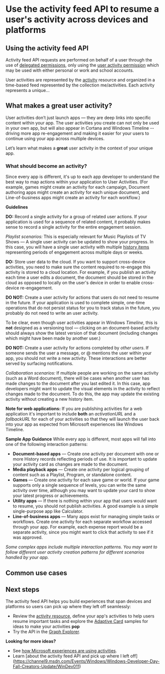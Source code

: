 # Use the activity feed API to resume a user's activity across devices and platforms

## Using the activity feed API
Activity feed API requests are performed on behalf of a user through the use of [delegated permissions](../../../concepts/permissions_reference.md#delegated-permissions-application-permissions-and-effective-permissions), only using the [user activity permission](../../../concepts/permissions_reference.md#user-activity-permissions) which may be used with either personal or work and school accounts. 

User activities are represented by the [activity](../resources/projectrome_activity.md) resource and organized in a time-based feed represented by the collection me/activities. Each activity represents a unique... 

## What makes a great user activity?

User activities don’t just launch apps — they are deep links into specific content within your app. The user activities you create can not only be used in your own app, but will also appear in Cortana and Windows Timeline -- driving more app re-engagement and making it easier for your users to continue using your app across multiple devices.  

Let’s learn what makes a **great** user activity in the context of your unique app. 

### What should become an activity? 

Since every app is different, it's up to each app developer to understand the best way to map actions within your application to User Activities. (For example, games might create an activity for each campaign, Document authoring apps might create an activity for each unique document, and Line-of-business apps might create an activity for each workflow.) 

**Guidelines** 

**DO:** Record a single activity for a group of related user actions. 
If your application is used for a sequence of related content, it probably makes sense to record a single activity for the entire engagement session.  

*Playlist scenarios:* This is especially relevant for Music Playlists of TV Shows — A single user activity can be updated to show your progress. In this case, you will have a single user activity with multiple [history items](../resources/projectrome_historyitem.md) representing periods of engagement across multiple days or weeks.  

**DO:** Store user data to the cloud. 
If you want to support cross-device activities, you need to make sure the content required to re-engage this activity is stored to a cloud location. For example, if you publish an activity each time a user edits a document, the document should be stored in the cloud as opposed to locally on the user's device in order to enable cross-device re-engagement.  

**DO NOT:** Create a user activity for actions that users do not need to resume in the future. 
If your application is used to complete simple, one-time operations that do not persist status for you to track status in the future, you probably do not need to write an user activity. 

To be clear, even though user activities appear in Windows *Timeline*, this is **not** designed as a versioning tool — clicking on an document-based activity should always show the latest version of that document (including changes which might have been made by another user.)

**DO NOT:** Create a user activity for actions completed by *other users*. 
If someone sends the user a message, or @ mentions the user within your app, you should not write a new activity. These interactions are better served by surfacing notifications.  

*Collaboration scenarios:* If multiple people are working on the same activity (such as a Word document), there will be cases when another user has made changes to the document after you last edited it. In this case, app developers might want to update the visual elements in the activity to reflect changes made to the document. To do this, the app may update the existing activity without creating a new history item. 

**Note for web applications:** If you are publishing activities for a web application it's important to include **both** an *activationURL* and a *fallbackURL* for each of your activities so that they will launch the user back into your app as expected from Microsoft experiences like Windows Timeline. 

**Sample App Guidance** 
While every app is different, most apps will fall into one of the following interaction patterns: 

* **Document-based apps** — Create one activity per document with one or more History records reflecting periods of use. It is important to update your activity card as changes are made to the document. 
* **Media playback apps** — Create one activity per logical grouping of content such as a Playlist, Program, or standalone content. 
* **Games** — Create one activity for each save game or world.  If your game supports only a single sequence of levels, you can write the same activity over time, although you may want to update your card to show your latest progress or achievements. 
* **Utility apps** — If there is nothing within your app that users would want to resume, you should not publish activities. A good example is a simple single-purpose app like Calculator. 
* **Line-of-business apps** — Many apps exist for managing simple tasks or workflows. Create one activity for each separate workflow accessed through your app. For example, each expense report would be a separate activity, since you might want to click that activity to see if it was approved.

*Some complex apps include multiple interaction patterns. You may want to follow different user activity creation patterns for different scenarios handled by your app.*


## Common use cases 

## Next steps
The activity feed API helps you build experiences that span devices and platforms so users can pick up where they left off seamlessly: 

- Review the [activity resource](../resources/projectrome_activity.md), define your app's activities to help users resume important tasks and explore the [Adaptive Card](http://adaptivecards.io/samples/) samples for ideas to make your activities **pop**  
- Try the API in the [Graph Explorer](https://developer.microsoft.com/en-us/graph/graph-explorer).

**Looking for more ideas?** 
- See [how Microsoft experiences are using activities](https://channel9.msdn.com/events/Build/2017/B8108).
- Learn [about the activity feed API and pick up where I left off] (https://channel9.msdn.com/Events/Windows/Windows-Developer-Day-Fall-Creators-Update/WinDev011)
